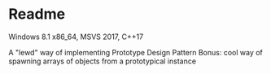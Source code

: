 # Readme

Windows 8.1 x86_64, MSVS 2017, C++17

A "lewd" way of implementing Prototype Design Pattern
Bonus: cool way of spawning arrays of objects from a prototypical instance


